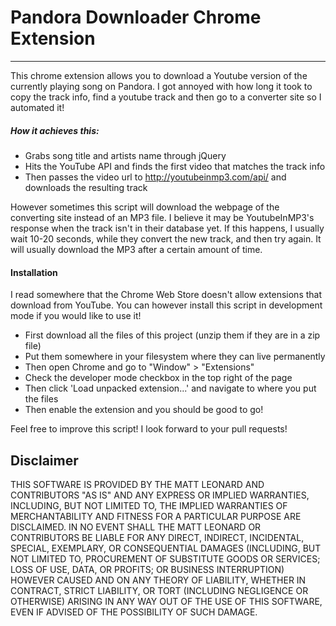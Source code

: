 # Pandora Downloader Chrome Extension
-------------------------------------
This chrome extension allows you to download a Youtube version of the currently playing song on Pandora. I got annoyed with how long it took to copy the track info, find a youtube track and then go to a converter site so I automated it!

##### How it achieves this:
- Grabs song title and artists name through jQuery
- Hits the YouTube API and finds the first video that matches the track info
- Then passes the video url to http://youtubeinmp3.com/api/ and downloads the resulting track

However sometimes this script will download the webpage of the converting site instead of an MP3 file. I believe it may be YoutubeInMP3's response when the track isn't in their database yet. If this happens, I usually wait 10-20 seconds, while they convert the new track, and then try again. It will usually download the MP3 after a certain amount of time.

#### Installation
I read somewhere that the Chrome Web Store doesn't allow extensions that download from YouTube. You can however install this script in development mode if you would like to use it!
- First download all the files of this project (unzip them if they are in a zip file)
- Put them somewhere in your filesystem where they can live permanently
- Then open Chrome and go to "Window" > "Extensions"
- Check the developer mode checkbox in the top right of the page
- Then click 'Load unpacked extension...' and navigate to where you put the files
- Then enable the extension and you should be good to go!

Feel free to improve this script! I look forward to your pull requests!

Disclaimer
------------
THIS SOFTWARE IS PROVIDED BY THE MATT LEONARD AND CONTRIBUTORS "AS IS"
AND ANY EXPRESS OR IMPLIED WARRANTIES, INCLUDING, BUT NOT LIMITED TO, THE IMPLIED
WARRANTIES OF MERCHANTABILITY AND FITNESS FOR A PARTICULAR PURPOSE ARE DISCLAIMED.
IN NO EVENT SHALL THE MATT LEONARD OR CONTRIBUTORS BE LIABLE FOR ANY DIRECT,
INDIRECT, INCIDENTAL, SPECIAL, EXEMPLARY, OR CONSEQUENTIAL DAMAGES (INCLUDING, BUT
NOT LIMITED TO, PROCUREMENT OF SUBSTITUTE GOODS OR SERVICES; LOSS OF USE, DATA, OR
PROFITS; OR BUSINESS INTERRUPTION) HOWEVER CAUSED AND ON ANY THEORY OF LIABILITY,
WHETHER IN CONTRACT, STRICT LIABILITY, OR TORT (INCLUDING NEGLIGENCE OR OTHERWISE)
ARISING IN ANY WAY OUT OF THE USE OF THIS SOFTWARE, EVEN IF ADVISED OF THE POSSIBILITY
OF SUCH DAMAGE.